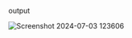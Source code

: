 output


![Screenshot 2024-07-03 123606](https://github.com/pramesh-gawas/react/assets/120092382/ce9d6bf1-3f65-450c-8a31-f11627efb836)
